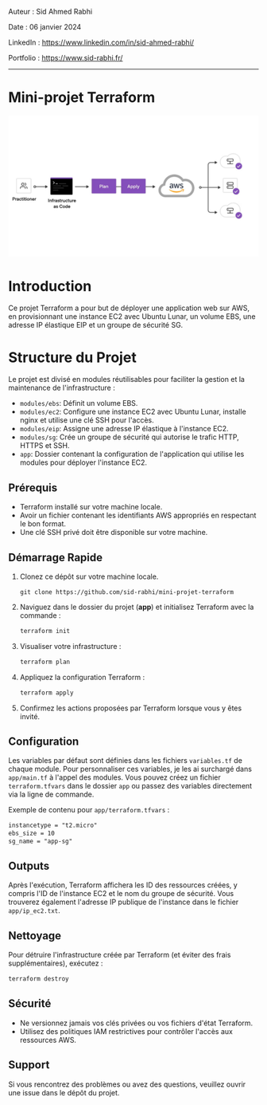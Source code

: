 Auteur : Sid Ahmed Rabhi

Date : 06 janvier 2024

LinkedIn : https://www.linkedin.com/in/sid-ahmed-rabhi/

Portfolio : https://www.sid-rabhi.fr/

---

# Mini-projet Terraform

![plan du projet terraform](images/plan.jpg "plan du projet terraform")

# Introduction

Ce projet Terraform a pour but de déployer une application web sur AWS, en provisionnant une instance EC2 avec Ubuntu Lunar, un volume EBS, une adresse IP élastique EIP et un groupe de sécurité SG.

# Structure du Projet

Le projet est divisé en modules réutilisables pour faciliter la gestion et la maintenance de l'infrastructure :

- `modules/ebs`: Définit un volume EBS.
- `modules/ec2`: Configure une instance EC2 avec Ubuntu Lunar, installe nginx et utilise une clé SSH pour l'accès.
- `modules/eip`: Assigne une adresse IP élastique à l'instance EC2.
- `modules/sg`: Crée un groupe de sécurité qui autorise le trafic HTTP, HTTPS et SSH.
- `app`: Dossier contenant la configuration de l'application qui utilise les modules pour déployer l'instance EC2.

## Prérequis

- Terraform installé sur votre machine locale.
- Avoir un fichier contenant les identifiants AWS appropriés en respectant le bon format.
- Une clé SSH privé doit être disponible sur votre machine.

## Démarrage Rapide

1. Clonez ce dépôt sur votre machine locale.

    ```
    git clone https://github.com/sid-rabhi/mini-projet-terraform
    ```


2. Naviguez dans le dossier du projet (**app**) et initialisez Terraform avec la commande :


   ```sh
   terraform init
   ```

3. Visualiser votre infrastructure :


   ```sh
   terraform plan
   ```


4. Appliquez la configuration Terraform :


   ```sh
   terraform apply
   ```


5. Confirmez les actions proposées par Terraform lorsque vous y êtes invité.

## Configuration

Les variables par défaut sont définies dans les fichiers `variables.tf` de chaque module. Pour personnaliser ces variables, je les ai surchargé dans `app/main.tf` à l'appel des modules. Vous pouvez créez un fichier `terraform.tfvars` dans le dossier `app` ou passez des variables directement via la ligne de commande.

Exemple de contenu pour `app/terraform.tfvars` :

```hcl
instancetype = "t2.micro"
ebs_size = 10
sg_name = "app-sg"
```

## Outputs

Après l'exécution, Terraform affichera les ID des ressources créées, y compris l'ID de l'instance EC2 et le nom du groupe de sécurité. Vous trouverez également l'adresse IP publique de l'instance dans le fichier `app/ip_ec2.txt`.

## Nettoyage

Pour détruire l'infrastructure créée par Terraform (et éviter des frais supplémentaires), exécutez :

```sh
terraform destroy
```

## Sécurité

- Ne versionnez jamais vos clés privées ou vos fichiers d'état Terraform.
- Utilisez des politiques IAM restrictives pour contrôler l'accès aux ressources AWS.

## Support

Si vous rencontrez des problèmes ou avez des questions, veuillez ouvrir une issue dans le dépôt du projet.
